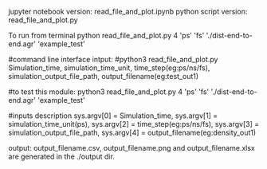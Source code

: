 jupyter notebook version: read_file_and_plot.ipynb
python script version: read_file_and_plot.py

To run from terminal 
python read_file_and_plot.py 4 'ps' 'fs' './dist-end-to-end.agr' 'example_test'

#command line interface intput:
#python3 read_file_and_plot.py Simulation_time, simulation_time_unit, time_step(eg:ps/ns/fs), simulation_output_file_path, output_filename(eg:test_out1) 

#to test this module: python3 read_file_and_plot.py 4 'ps' 'fs' './dist-end-to-end.agr' 'example_test'



#inputs description
sys.argv[0] = Simulation_time,
sys.argv[1] = simulation_time_unit(ps), 
sys.argv[2] = time_step(eg:ps/ns/fs), 
sys.argv[3] = simulation_output_file_path, 
sys.argv[4] = output_filename(eg:density_out1)

output:
output_filename.csv, output_filename.png and output_filename.xlsx are generated in the ./output dir.